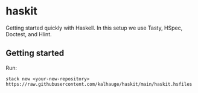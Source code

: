 # haskit

Getting started quickly with Haskell. In this setup we use Tasty, HSpec, Doctest, and Hlint.


## Getting started

Run:
   
    stack new <your-new-repository> https://raw.githubusercontent.com/kalhauge/haskit/main/haskit.hsfiles
